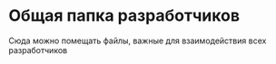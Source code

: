 # Общая папка разработчиков

Сюда можно помещать файлы, важные для взаимодействия всех разработчиков
